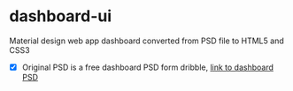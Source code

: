 # dashboard-ui
Material design web app dashboard converted from PSD file to HTML5 and CSS3

- [x] Original PSD is a free dashboard PSD form dribble, [link to dashboard PSD](https://dribbble.com/shots/3530350-Wofsus-Dashboard-Freebie/attachments/783200)
